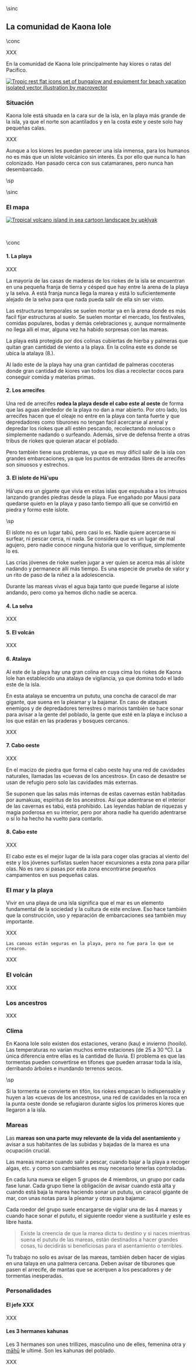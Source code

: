 \sinc

## La comunidad de Kaona Iole

\conc

XXX

En la comunidad de Kaona Iole principalmente hay kiores o ratas del Pacífico.

[![Tropic rest flat icons set of bungalow and equipment for beach vacation isolated vector illustration by macrovector](./images/chozas.png "Tropic rest flat icons set of bungalow and equipment for beach vacation isolated vector illustration by macrovector")](https://www.freepik.com/free-vector/tropic-rest-flat-icons-set-bungalow-equipment-beach-vacation-isolated-vector-illustration_26765555.htm "Tropic rest flat icons set of bungalow and equipment for beach vacation isolated vector illustration by macrovector")

### Situación 

Kaona Iole está situada en la cara sur de la isla, en la playa más grande de la isla, ya que el norte son acantilados y en la costa este y oeste solo hay pequeñas calas.

XXX

Aunque a los kiores les puedan parecer una isla inmensa, para los humanos no es más que un islote volcánico sin interés. Es por ello que nunca lo han colonizado. Han pasado cerca con sus catamaranes, pero nunca han desembarcado.

\sp

\sinc

### El mapa 

[![Tropical volcano island in sea cartoon landscape by upklyak](./images/mapa-isla.jpg "Tropical volcano island in sea cartoon landscape by upklyak")](https://www.freepik.com/free-vector/tropical-volcano-island-sea-cartoon-landscape_50471227.htm "Tropical volcano island in sea cartoon landscape by upklyak")

&nbsp;

\conc

#### 1. La playa

XXX

La mayoría de las casas de maderas de los riokes de la isla se encuentran en una pequeña franja de tierra y césped que hay entre la arena de la playa y la selva. A está franja nunca llega la marea y está lo suficientemente alejado de la selva para que nada pueda salir de ella sin ser visto.

Las estructuras temporales se suelen montar ya en la arena donde es más facil fijar estructuras al suelo. Se suelen montar el mercado, los festivales, comidas populares, bodas y demás celebraciones y, aunque normalmente no llega allí el mar, alguna vez ha habido sorpresas con las mareas.

La playa está protegida por dos colinas cubiertas de hierba y palmeras que quitan gran cantidad de viento a la playa. En la colina este es donde se ubica la atalaya (8.).

Al lado este de la playa hay una gran cantidad de palmeras cocoteras donde gran cantidad de kiores van todos los días a recolectar cocos para conseguir comida y materias primas.

#### 2. Los arrecifes

Una red de arrecifes **rodea la playa desde el cabo este al oeste** de forma que las aguas alrededor de la playa no dan a mar abierto. Por otro lado, los arrecifes hacen que el oleaje no entre en la playa con tanta fuerte y que depredadores como tiburones no tengan facil acercarse al arenal y depredar los riokes que allí estén pescando, recolectando moluscos o simplemente nadando o surfeando. Además, sirve de defensa frente a otras tribus de riokes que quieran atacar el poblado.

Pero también tiene sus problemas, ya que es muy difícil salir de la isla con grandes embarcaciones, ya que los puntos de entradas libres de arrecifes son sinuosos y estrechos.

#### 3. El islote de Hāʻupu

Hāʻupu era un gigante que vivía en estas islas que expulsaba a los intrusos lanzando grandes piedras desde la playa. Fue engañado por Mausi para quedarse quieto en la playa y paso tanto tiempo allí que se convirtió en piedra y formo este islote.

\sp

El islote no es un lugar tabú, pero casi lo es. Nadie quiere acercarse ni surfear, ni pescar cerca, ni nada. Se considera que es un lugar de mal agujero, pero nadie conoce ninguna historia que lo verifique, simplemente lo es.

Las crías jóvenes de rioke suelen jugar a ver quien se acerca más al islote nadando y permanece allí más tiempo. Es una especie de prueba de valor y un rito de paso de la niñez a la adolescencia.

Durante las mareas vivas el agua baja tanto que puede llegarse al islote andando, pero como ya hemos dicho nadie se acerca.

#### 4. La selva

XXX

#### 5. El volcán

XXX

#### 6. Atalaya

Al este de la playa hay una gran colina en cuya cima los riokes de Kaona Iole han establecido una atalaya de vigilancia, ya que domina todo el lado este de la isla. 

En esta atalaya se encuentra un pututu, una concha de caracol de mar gigante, que suena en la pleamar y la bajamar. En caso de ataques enemigos y de depredadores terrestres o marinos también se hace sonar para avisar a la gente del poblado, la gente que esté en la playa e incluso a los que están en las praderas y bosques cercanos.

XXX

#### 7. Cabo oeste

XXX

En el macizo de piedra que forma el cabo oeste hay una red de cavidades naturales, llamadas las «cuevas de los ancestros». En caso de desastre se usan de refugio pero solo las cavidades más externas.

Se suponen que las salas más internas de estas cavernas están habitadas por aumakuas, espíritus de los ancestros. Así que adentrarse en el interior de las cavernas es tabú, está prohibido. Las leyendas hablan de riquezas y magia poderosa en su interior, pero por ahora nadie ha querido adentrarse o sí lo ha hecho ha vuelto para contarlo.

#### 8. Cabo este

XXX

El cabo este es el mejor lugar de la isla para coger olas gracias al viento del este y los jóvenes surfistas suelen hacer excursiones a esta zona para pillar olas. No es raro si pasas por esta zona encontrarse pequeños campamentos en sus pequeñas calas.

### El mar y la playa

Vivir en una playa de una isla significa que el mar es un elemento fundamental de la sociedad y la cultura de este enclave. Eso hace también que la construcción, uso y reparación de embarcaciones sea también muy importante.

XXX

```
Las canoas están seguras en la playa, pero no fue para lo que se crearon.
```

XXX

### El volcán

XXX

### Los ancestros

XXX

### Clima

En Kaona Iole solo existen dos estaciones, verano (kau) e invierno (hooilo). Las temperaturas no varían muchos entre estaciones (de 25 a 30 °C). La única diferencia entre ellas es la cantidad de lluvia. El problema es que las tormentas pueden convertirse en tifones que pueden arrasar toda la isla, derribando árboles e inundando terrenos secos.

\sp

Si la tormenta se convierte en tifón, los riokes empacan lo indispensable y huyen a las «cuevas de los ancestros», una red de cavidades en la roca en la punta oeste donde se refugiaron durante siglos los primeros kiores que llegaron a la isla.

### Mareas 

Las **mareas son una parte muy relevante de la vida del asentamiento** y avisar a sus habitantes de las subidas y bajadas de la marea es una ocupación crucial.

Las mareas marcan cuando salir a pescar, cuando bajar a la playa a recoger algas, etc. y como son cambiantes es muy necesario tenerlas controladas.

En cada luna nueva se eligen 5 grupos de 4 miembros, un grupo por cada fase lunar. Cada grupo tiene la obligación de avisar cuando está alta y cuando está baja la marea haciendo sonar un pututu, un caracol gigante de mar, con unas notas para la pleamar y otras para bajamar.

Cada roedor del grupo suele encargarse de vigilar una de las 4 mareas y cuando hace sonar el pututu, el siguiente roedor viene a sustituirle y este es libre hasta.

> Existe la creencia de que la marea dicta tu destino y si naces mientras suena el pututu de las mareas, están destinados a hacer grandes cosas, tú decidirás si beneficiosas para el asentamiento o terribles.

Tu trabajo no solo es avisar de las mareas, también deben hacer de vigías en una talaya en una palmera cercana. Deben avisar de tiburones que pasen el arrecife, de mantas que se acerquen a los pescadores y de tormentas inesperadas.

### Personalidades

#### El jefe XXX

XXX

#### Les 3 hermanes kahunas

Les 3 hermanes son unes trillizes, masculino uno de elles, femenina otra y [māhū](https://es.wikipedia.org/wiki/M%C4%81h%C5%AB) le ultimé. Son les kahunas del poblado. 

XXX
